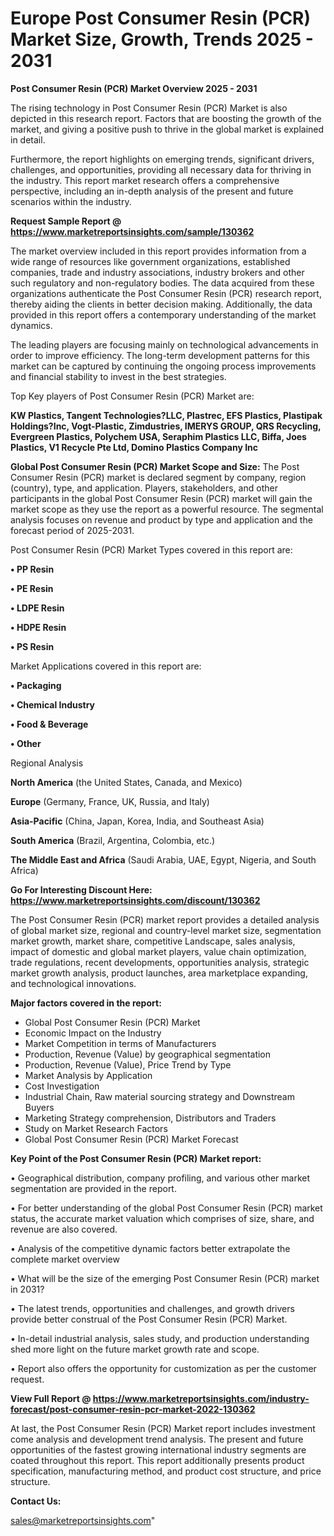 # Europe Post Consumer Resin  (PCR) Market Size, Growth, Trends 2025 - 2031

<Strong> Post Consumer Resin  (PCR) Market Overview 2025 - 2031</strong>

The rising technology in Post Consumer Resin  (PCR) Market is also depicted in this research report. Factors that are boosting the growth of the market, and giving a positive push to thrive in the global market is explained in detail.

Furthermore, the report highlights on emerging trends, significant drivers, challenges, and opportunities, providing all necessary data for thriving in the industry. This report market research offers a comprehensive perspective, including an in-depth analysis of the present and future scenarios within the industry.

<strong>Request Sample Report @ <a href=https://www.marketreportsinsights.com/sample/130362>https://www.marketreportsinsights.com/sample/130362</a></strong>

The market overview included in this report provides information from a wide range of resources like government organizations, established companies, trade and industry associations, industry brokers and other such regulatory and non-regulatory bodies. The data acquired from these organizations authenticate the Post Consumer Resin  (PCR) research report, thereby aiding the clients in better decision making. Additionally, the data provided in this report offers a contemporary understanding of the market dynamics.

The leading players are focusing mainly on technological advancements in order to improve efficiency. The long-term development patterns for this market can be captured by continuing the ongoing process improvements and financial stability to invest in the best strategies.

Top Key players of Post Consumer Resin  (PCR) Market are:

<strong>KW Plastics, Tangent Technologies?LLC, Plastrec, EFS Plastics, Plastipak Holdings?Inc, Vogt-Plastic, Zimdustries, IMERYS GROUP, QRS Recycling, Evergreen Plastics, Polychem USA, Seraphim Plastics LLC, Biffa, Joes Plastics, V1 Recycle Pte Ltd, Domino Plastics Company Inc</strong>

<strong><b>Global Post Consumer Resin  (PCR) Market Scope and Size:</b></strong>
The Post Consumer Resin  (PCR) market is declared segment by company, region (country), type, and application. Players, stakeholders, and other participants in the global Post Consumer Resin  (PCR) market will gain the market scope as they use the report as a powerful resource. The segmental analysis focuses on revenue and product by type and application and the forecast period of 2025-2031.

Post Consumer Resin  (PCR) Market Types covered in this report are:

<strong>• PP Resin

• PE Resin

• LDPE Resin

• HDPE Resin

• PS Resin</strong>

Market Applications covered in this report are:

<strong>• Packaging

• Chemical Industry

• Food & Beverage

• Other</strong> 

Regional Analysis

<strong>North America</strong> (the United States, Canada, and Mexico)

<strong>Europe</strong> (Germany, France, UK, Russia, and Italy)

<strong>Asia-Pacific</strong> (China, Japan, Korea, India, and Southeast Asia)

<strong>South America</strong> (Brazil, Argentina, Colombia, etc.)

<strong>The Middle East and Africa</strong> (Saudi Arabia, UAE, Egypt, Nigeria, and South Africa)

<strong>Go For Interesting Discount Here: <a href=https://www.marketreportsinsights.com/discount/130362>https://www.marketreportsinsights.com/discount/130362</a></strong>

The Post Consumer Resin  (PCR) market report provides a detailed analysis of global market size, regional and country-level market size, segmentation market growth, market share, competitive Landscape, sales analysis, impact of domestic and global market players, value chain optimization, trade regulations, recent developments, opportunities analysis, strategic market growth analysis, product launches, area marketplace expanding, and technological innovations.

<strong><b>Major factors covered in the report:</b></strong>
<ul>
  <li>Global Post Consumer Resin  (PCR) Market </li>
  <li>Economic Impact on the Industry</li>
  <li>Market Competition in terms of Manufacturers</li>
  <li>Production, Revenue (Value) by geographical segmentation</li>
  <li>Production, Revenue (Value), Price Trend by Type</li>
  <li>Market Analysis by Application</li>
  <li>Cost Investigation</li>
  <li>Industrial Chain, Raw material sourcing strategy and Downstream Buyers</li>
  <li>Marketing Strategy comprehension, Distributors and Traders</li>
  <li>Study on Market Research Factors</li>
  <li>Global Post Consumer Resin  (PCR) Market Forecast</li>
</ul>

<strong><b>Key Point of the Post Consumer Resin  (PCR) Market report:</b></strong>

• Geographical distribution, company profiling, and various other market segmentation are provided in the report.

• For better understanding of the global Post Consumer Resin  (PCR) market status, the accurate market valuation which comprises of size, share, and revenue are also covered.

• Analysis of the competitive dynamic factors better extrapolate the complete market overview

• What will be the size of the emerging Post Consumer Resin  (PCR) market in 2031?

• The latest trends, opportunities and challenges, and growth drivers provide better construal of the Post Consumer Resin  (PCR) Market.

• In-detail industrial analysis, sales study, and production understanding shed more light on the future market growth rate and scope.

• Report also offers the opportunity for customization as per the customer request.

<strong><b>View Full Report @ <a href=https://www.marketreportsinsights.com/industry-forecast/post-consumer-resin-pcr-market-2022-130362>https://www.marketreportsinsights.com/industry-forecast/post-consumer-resin-pcr-market-2022-130362</a></b></strong>


At last, the Post Consumer Resin  (PCR) Market report includes investment come analysis and development trend analysis. The present and future opportunities of the fastest growing international industry segments are coated throughout this report. This report additionally presents product specification, manufacturing method, and product cost structure, and price structure.

<strong>Contact Us:</strong>

sales@marketreportsinsights.com"
